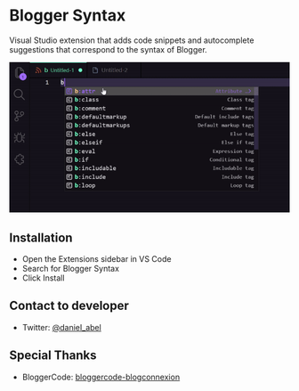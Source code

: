 # Blogger Syntax 

Visual Studio extension that adds code snippets and autocomplete suggestions that correspond to the syntax of Blogger.

![App Preview](./images/Screenshot/preview.gif)

## Installation

- Open the Extensions sidebar in VS Code
- Search for Blogger Syntax
- Click Install

## Contact to developer

- Twitter: [@danieI_abel](https://twitter.com/danieI_abel)

## Special Thanks

- BloggerCode: [bloggercode-blogconnexion](https://bloggercode-blogconnexion.blogspot.com/)
